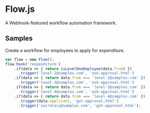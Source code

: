 # Flow.js
A Webhook-featured workflow automation framework.

## Samples
Create a workflow for employees to apply for expenditure.
```js
var flow = new Flow();
flow.hook('/expenditure')
    .if(data => { return isLevelOneEmployee(data.from) })
      .trigger('level-2@samples.com', 'ask-approval.html')
    .if(data => { return data.from === 'level-2@samples.com' })
      .trigger('level-3@samples.com', 'ask-approval.html')
    .if(data => { return data.from === 'level-3@samples.com' })
      .trigger('level-4@samples.com', 'ask-approval.html')
    .if(data => { return data.from === 'level-4@samples.com' })
      .trigger(data.applicant, 'got-approval.html')
      .trigger('secretary@samples.com', 'got-approval.html');
```
